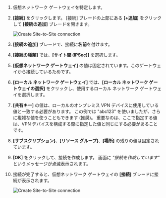 1. 仮想ネットワーク ゲートウェイを特定します。
2. **[接続]** をクリックします。 [接続] ブレードの上部にある **[+追加]** をクリックして **[接続の追加]** ブレードを開きます。
   
    ![Create Site-to-Site connection](./media/vpn-gateway-add-site-to-site-connection-s2s-rm-portal-include/connection.png)
3. **[接続の追加]** ブレードで、接続に**名前**を付けます。 
4. **[接続の種類]** では、**[サイト間 (IPSec)]** を選択します。
5. **[仮想ネットワーク ゲートウェイ]** の値は固定されています。このゲートウェイから接続しているためです。
6. **[ローカル ネットワーク ゲートウェイ]** では、**[ローカル ネットワーク ゲートウェイの選択]** をクリックし、使用するローカル ネットワーク ゲートウェイを選択します。 
7. **[共有キー]** の値は、ローカルのオンプレミス VPN デバイスに使用している値と一致する必要があります。 この例では "abc123" を使いましたが、さらに複雑な値を使うこともできます (推奨)。 重要なのは、ここで指定する値は、VPN デバイスを構成する際に指定した値と同じにする必要があることです。
8. **[サブスクリプション]**、**[リソース グループ]**、**[場所]** の残りの値は固定されています。
9. **[OK]** をクリックして、接続を作成します。 画面に *"接続を作成しています"* というメッセージが点滅表示されます。
10. 接続が完了すると、仮想ネットワーク ゲートウェイの **[接続]** ブレードに接続が表示されます。
    
    ![Create Site-to-Site connection](./media/vpn-gateway-add-site-to-site-connection-s2s-rm-portal-include/connectionstatus450.png)

